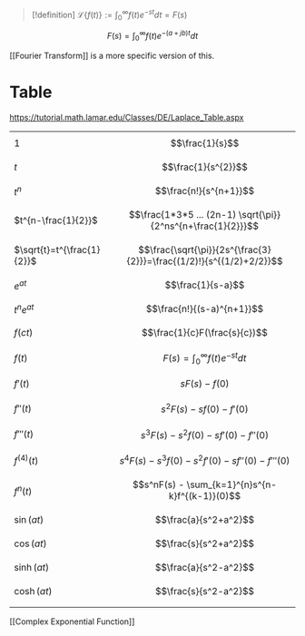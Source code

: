 
> [!definition]
> $\mathcal{L}\{f(t)\} := \int_0^\infty f(t)e^{-st}dt=F(s)$

$$F(s)=\int_0^\infty f(t)e^{-(a+jb)t}dt$$

[[Fourier Transform]] is a more specific version of this.

# Table

https://tutorial.math.lamar.edu/Classes/DE/Laplace_Table.aspx

|                            |                                                                      |
| -------------------------- | -------------------------------------------------------------------- |
| $1$                        | $$\frac{1}{s}$$                                                      |
| $t$                        | $$\frac{1}{s^{2}}$$                                                  |
| $t^n$                      | $$\frac{n!}{s^{n+1}}$$                                               |
| $t^{n-\frac{1}{2}}$        | $$\frac{1*3*5 ... (2n-1) \sqrt{\pi}}{2^ns^{n+\frac{1}{2}}}$$         |
| $\sqrt{t}=t^{\frac{1}{2}}$ | $$\frac{\sqrt{\pi}}{2s^{\frac{3}{2}}}=\frac{(1/2)!}{s^{(1/2)+2/2}}$$ |
| $e^{at}$                   | $$\frac{1}{s-a}$$                                                    |
| $t^ne^{at}$                | $$\frac{n!}{(s-a)^{n+1}}$$                                           |
| $f(ct)$                    | $$\frac{1}{c}F(\frac{s}{c})$$                                        |
| $f(t)$                     | $$F(s)=\int_0^\infty f(t)e^{-st}dt$$                                 |
| $f'(t)$                    | $$sF(s)-f(0)$$                                                       |
| $f''(t)$                   | $$s^2F(s)-sf(0)-f'(0)$$                                              |
| $f'''(t)$                  | $$s^3F(s)-s^2f(0)-sf'(0)-f''(0)$$                                    |
| $f^{(4)}(t)$               | $$s^4F(s)-s^3f(0)-s^2f'(0)-sf''(0)-f'''(0)$$                         |
| $f^{n}(t)$                 | $$s^nF(s) - \sum_{k=1}^{n}s^{n-k}f^{(k-1)}(0)$$                      |
| $\sin(at)$                 | $$\frac{a}{s^2+a^2}$$                                                |
| $\cos(at)$                 | $$\frac{s}{s^2+a^2}$$                                                |
| $\sinh(at)$                | $$\frac{a}{s^2-a^2}$$                                                |
| $\cosh(at)$                | $$\frac{s}{s^2-a^2}$$                                                |
|                            |                                                                      |

[[Complex Exponential Function]]